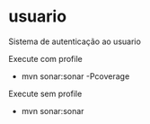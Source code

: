 # usuario
Sistema de autenticação ao usuario

Execute com profile

- mvn sonar:sonar -Pcoverage


Execute sem profile

- mvn sonar:sonar
